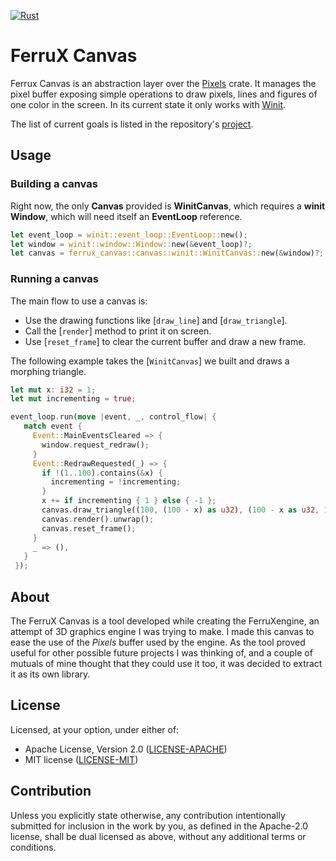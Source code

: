 [![Rust](https://github.com/kriogenia/ferrux_canvas/actions/workflows/rust.yml/badge.svg?branch=main)](https://github.com/kriogenia/ferrux_canvas/actions/workflows/rust.yml)

# FerruX Canvas

Ferrux Canvas is an abstraction layer over the [Pixels](https://crates.io/crates/pixels) crate. It manages the pixel
buffer exposing simple operations to draw pixels, lines and figures of one color in the screen. In its current state 
it only works with [Winit](https://crates.io/crates/winit).

The list of current goals is listed in the repository's [project](https://github.com/kriogenia/ferrux_canvas/projects/1).

## Usage

### Building a canvas
Right now, the only **Canvas** provided is **WinitCanvas**, which requires a **winit Window**, which will need itself an
**EventLoop** reference.

```rust
let event_loop = winit::event_loop::EventLoop::new();
let window = winit::window::Window::new(&event_loop)?;
let canvas = ferrux_canvas::canvas::winit::WinitCanvas::new(&window)?;
```

### Running a canvas
The main flow to use a canvas is:
* Use the drawing functions like [`draw_line`] and [`draw_triangle`].
* Call the [`render`] method to print it on screen.
* Use [`reset_frame`] to clear the current buffer and draw a new frame.

The following example takes the [`WinitCanvas`] we built and draws a morphing triangle.
```rust
let mut x: i32 = 1;
let mut incrementing = true;

event_loop.run(move |event, _, control_flow| {
   match event {
     Event::MainEventsCleared => {
       window.request_redraw();
     }
     Event::RedrawRequested(_) => {
       if !(1..100).contains(&x) {
         incrementing = !incrementing;
       }
       x += if incrementing { 1 } else { -1 };
       canvas.draw_triangle((100, (100 - x) as u32), (100 - x as u32, 100), (200 - x as u32, 200 - x as u32));
       canvas.render().unwrap();
       canvas.reset_frame();
     }
     _ => (),
   }
 });
```

## About

The FerruX Canvas is a tool developed while creating the FerruXengine, an attempt of 3D graphics engine I was trying to
make. I made this canvas to ease the use of the *Pixels* buffer used by the engine. As the tool proved useful for 
other possible future projects I was thinking of, and a couple of mutuals of mine thought that they could use it too, 
it was decided to extract it as its own library.

## License

Licensed, at your option, under either of:

* Apache License, Version 2.0 ([LICENSE-APACHE](LICENSE-APACHE))
* MIT license ([LICENSE-MIT](LICENSE-MIT))

## Contribution

Unless you explicitly state otherwise, any contribution intentionally submitted
for inclusion in the work by you, as defined in the Apache-2.0 license, shall be
dual licensed as above, without any additional terms or conditions.